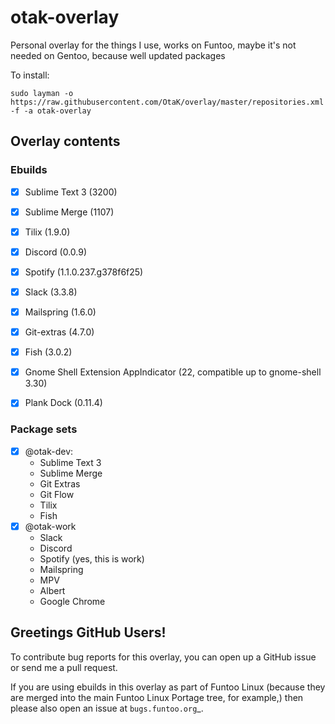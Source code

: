 # otak-overlay

Personal overlay for the things I use, works on Funtoo, maybe it's not needed on Gentoo, because well updated packages

To install:

`sudo layman -o https://raw.githubusercontent.com/OtaK/overlay/master/repositories.xml -f -a otak-overlay`

## Overlay contents

### Ebuilds

- [x] Sublime Text 3 (3200)
- [x] Sublime Merge (1107)
- [x] Tilix (1.9.0)
- [x] Discord (0.0.9)
- [x] Spotify (1.1.0.237.g378f6f25)
- [x] Slack (3.3.8)
- [x] Mailspring (1.6.0)
- [x] Git-extras (4.7.0)
- [x] Fish (3.0.2)
- [x] Gnome Shell Extension AppIndicator (22, compatible up to gnome-shell 3.30)
- [x] Plank Dock (0.11.4)


### Package sets

- [x] @otak-dev:
    - Sublime Text 3
    - Sublime Merge
    - Git Extras
    - Git Flow
    - Tilix
    - Fish
- [x] @otak-work
    - Slack
    - Discord
    - Spotify (yes, this is work)
    - Mailspring
    - MPV
    - Albert
    - Google Chrome


## Greetings GitHub Users!

To contribute bug reports for this overlay, you can open up a GitHub issue or send
me a pull request.

If you are using ebuilds in this overlay as part of Funtoo Linux (because they are
merged into the main Funtoo Linux Portage tree, for example,) then
please also open an issue at `bugs.funtoo.org`_.
